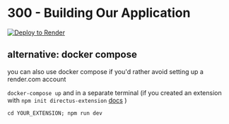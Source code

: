 # 300 - Building Our Application

[![Deploy to Render](http://render.com/images/deploy-to-render-button.svg)](https://render.com/deploy)

## alternative: docker compose
you can also use docker compose if you'd rather avoid setting up a render.com account

`docker-compose up`
and in a separate terminal (if you created an extension with `npm init directus-extension` [docs](https://docs.directus.io/extensions/creating-extensions.html) )

`cd YOUR_EXTENSION; npm run dev`
